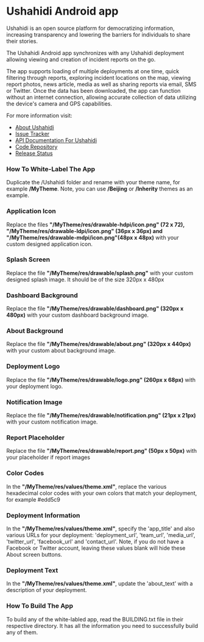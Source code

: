 # Ushahidi Android app #

Ushahidi is an open source platform for democratizing information, increasing transparency and lowering the barriers for individuals to share their stories. 

The Ushahidi Android app synchronizes with any Ushahidi deployment allowing viewing and creation of incident reports on the go. 

The app supports loading of multiple deployments at one time, quick filtering through reports, exploring incident locations on the map, viewing report photos, news article, media as well as sharing reports via email, SMS or Twitter. Once the data has been downloaded, the app can function without an internet connection, allowing accurate collection of data utilizing the device's camera and GPS capabilities.

For more information visit:

* [About Ushahidi](http://www.ushahidi.com)
* [Issue Tracker](https://github.com/ushahidi/Ushahidi_Android/issues)
* [API Documentation For Ushahidi](http://wiki.ushahidi.com/doku.php?id=ushahidi_api)
* [Code Repository](http://github.com/ushahidi/Ushahidi_Android)
* [Release Status](http://dev.ushahidi.com/projects/Ushahidi_Android/news) 

### How To White-Label The App ###

Duplicate the /Ushahidi folder and rename with your theme name, for example **/MyTheme**. Note, you can use **/Beijing** or **/Inherity** themes as an example.
  
### Application Icon ###

Replace the files **"/MyTheme/res/drawable-hdpi/icon.png" (72 x 72), "/MyTheme/res/drawable-ldpi/icon.png" (36px x 36px) and "/MyTheme/res/drawable-mdpi/icon.png"(48px x 48px)** with your custom designed application icon. 

### Splash Screen ###

Replace the file **"/MyTheme/res/drawable/splash.png"** with your custom designed splash image. It should be of the size 320px x 480px

### Dashboard Background ###

Replace the file **"/MyTheme/res/drawable/dashboard.png" (320px x 480px)** with your custom dashboard background image. 

### About Background ###

Replace the file **"/MyTheme/res/drawable/about.png" (320px x 440px)** with your custom about background image.

### Deployment Logo ###

Replace the file **"/MyTheme/res/drawable/logo.png" (260px x 68px)** with your deployment logo.

### Notification Image ###

Replace the file **"/MyTheme/res/drawable/notification.png" (21px x 21px)** with your custom notification image.

### Report Placeholder ###

Replace the file **"/MyTheme/res/drawable/report.png" (50px x 50px)** with your placeholder if report images

### Color Codes ###

In the **"/MyTheme/res/values/theme.xml"**, replace the various hexadecimal color codes with your own colors that match your deployment, for example <color name="table_odd_row_color">#edd5c9</color> 

### Deployment Information ###

In the **"/MyTheme/res/values/theme.xml"**, specify the 'app_title' and also various URLs for your deployment: 'deployment_url', 'team_url', 'media_url', 'twitter_url', 'facebook_url' and 'contact_url'. Note, if you do not have a Facebook or Twitter account, leaving these values blank will hide these About screen buttons.

### Deployment Text ###
 
In the **"/MyTheme/res/values/theme.xml"**, update the 'about_text' with a description of your deployment.

### How To Build The App ###

To build any of the white-labled app, read the BUILDING.txt file in their 
respective directory. It has all the information you need to successfully 
build any of them. 
